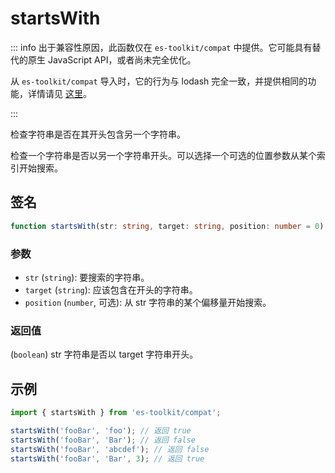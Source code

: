 # startsWith

::: info
出于兼容性原因，此函数仅在 `es-toolkit/compat` 中提供。它可能具有替代的原生 JavaScript API，或者尚未完全优化。

从 `es-toolkit/compat` 导入时，它的行为与 lodash 完全一致，并提供相同的功能，详情请见 [这里](../../../compatibility.md)。

:::

检查字符串是否在其开头包含另一个字符串。

检查一个字符串是否以另一个字符串开头。可以选择一个可选的位置参数从某个索引开始搜索。

## 签名

```typescript
function startsWith(str: string, target: string, position: number = 0): boolean;
```

### 参数

- `str` (`string`): 要搜索的字符串。
- `target` (`string`): 应该包含在开头的字符串。
- `position` (`number`, 可选): 从 str 字符串的某个偏移量开始搜索。

### 返回值

(`boolean`) str 字符串是否以 target 字符串开头。

## 示例

```typescript
import { startsWith } from 'es-toolkit/compat';

startsWith('fooBar', 'foo'); // 返回 true
startsWith('fooBar', 'Bar'); // 返回 false
startsWith('fooBar', 'abcdef'); // 返回 false
startsWith('fooBar', 'Bar', 3); // 返回 true
```

